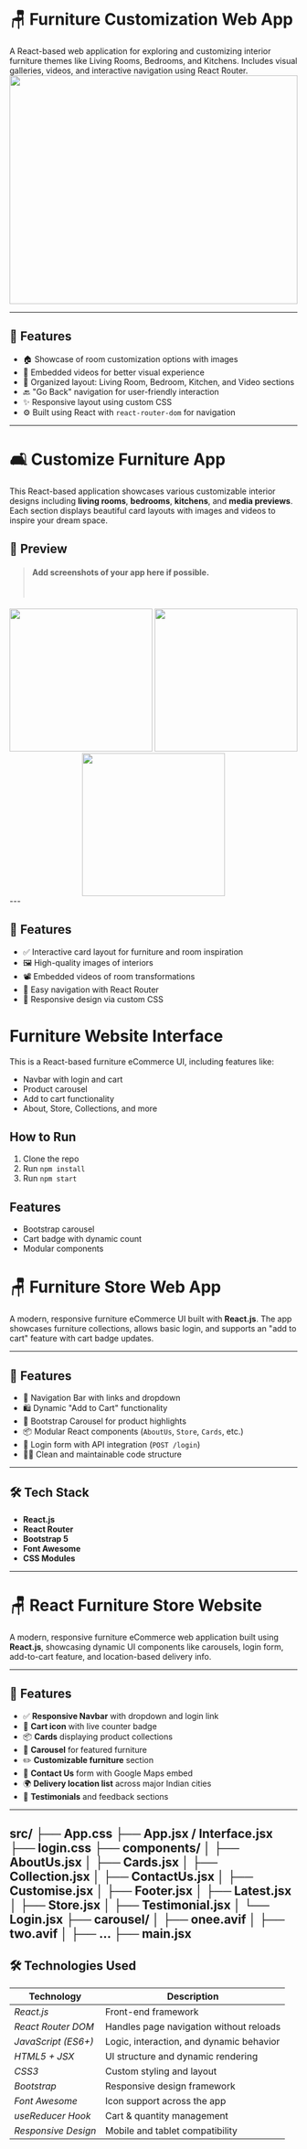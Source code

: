 # 🪑 Furniture Customization Web App

A React-based web application for exploring and customizing interior furniture themes like Living Rooms, Bedrooms, and Kitchens. Includes visual galleries, videos, and interactive navigation using React Router.
<img src ="https://github.com/user-attachments/assets/9abe9ae1-2f39-4ee3-bdab-7e6c49bdf26f" width="100%" height="400"></img>

---

## 🚀 Features

- 🏠 Showcase of room customization options with images
- 🎥 Embedded videos for better visual experience
- 📁 Organized layout: Living Room, Bedroom, Kitchen, and Video sections
- 🔙 "Go Back" navigation for user-friendly interaction
- ✨ Responsive layout using custom CSS
- ⚙️ Built using React with `react-router-dom` for navigation

---

# 🛋️ Customize Furniture App

This React-based application showcases various customizable interior designs including **living rooms**, **bedrooms**, **kitchens**, and **media previews**. Each section displays beautiful card layouts with images and videos to inspire your dream space.

## 📸 Preview

><h4> Add screenshots of your app here if possible.<h4><br> 
<div align="center">
  <img src="https://images.unsplash.com/photo-1519710164239-da123dc03ef4?w=600&auto=format&fit=crop&q=60&ixlib=rb-4.1.0&ixid=M3wxMjA3fDB8MHxzZWFyY2h8MTJ8fGZ1cm5pdHVyZXxlbnwwfHwwfHx8MA%3D%3D" width="250" height="250" />
  <img src="https://media.istockphoto.com/id/934492496/photo/feminine-living-room-interior.jpg?s=612x612&w=0&k=20&c=jKL6hCYKt7Dbo2NpXSX2Ha5Kos26QllmfTFj6ySNzIU=" width="250" height="250" />
  <img src="https://media.istockphoto.com/id/958336434/photo/wooden-kitchen-and-dining-room.jpg?s=612x612&w=0&k=20&c=ny7CCGHv1OsI7DVmd38O7ctq2JWUPyVMg5cLg4z65eo=" width="250" height="250" />
</div>
---

## 🚀 Features

- ✅ Interactive card layout for furniture and room inspiration
- 🖼️ High-quality images of interiors
- 📽️ Embedded videos of room transformations
- 🔁 Easy navigation with React Router
- 🎨 Responsive design via custom CSS


# Furniture Website Interface

This is a React-based furniture eCommerce UI, including features like:

- Navbar with login and cart
- Product carousel
- Add to cart functionality
- About, Store, Collections, and more

## How to Run

1. Clone the repo
2. Run `npm install`
3. Run `npm start`

## Features

- Bootstrap carousel
- Cart badge with dynamic count
- Modular components


# 🪑 Furniture Store Web App

A modern, responsive furniture eCommerce UI built with **React.js**. The app showcases furniture collections, allows basic login, and supports an "add to cart" feature with cart badge updates.

---

## 📌 Features

- 🧭 Navigation Bar with links and dropdown
- 🛍️ Dynamic "Add to Cart" functionality
- 🎠 Bootstrap Carousel for product highlights
- 📦 Modular React components (`AboutUs`, `Store`, `Cards`, etc.)
- 🔐 Login form with API integration (`POST /login`)
- 🧑‍💻 Clean and maintainable code structure

---

## 🛠️ Tech Stack

- **React.js**
- **React Router**
- **Bootstrap 5**
- **Font Awesome**
- **CSS Modules**

---
# 🪑 React Furniture Store Website

A modern, responsive furniture eCommerce web application built using **React.js**, showcasing dynamic UI components like carousels, login form, add-to-cart feature, and location-based delivery info.

---

## 🚀 Features

- ✅ **Responsive Navbar** with dropdown and login link
- 🛒 **Cart icon** with live counter badge
- 📦 **Cards** displaying product collections
- 🎠 **Carousel** for featured furniture
- ✏️ **Customizable furniture** section
- 📧 **Contact Us** form with Google Maps embed
- 🌍 **Delivery location list** across major Indian cities
- 💬 **Testimonials** and feedback sections

---
src/
├── App.css
├── App.jsx / Interface.jsx
├── login.css
├── components/
│ ├── AboutUs.jsx
│ ├── Cards.jsx
│ ├── Collection.jsx
│ ├── ContactUs.jsx
│ ├── Customise.jsx
│ ├── Footer.jsx
│ ├── Latest.jsx
│ ├── Store.jsx
│ ├── Testimonial.jsx
│ └── Login.jsx
├── carousel/
│ ├── onee.avif
│ ├── two.avif
│ ├── ...
├── main.jsx
---
## 🛠 Technologies Used

| Technology        | Description                                 |
|-------------------|---------------------------------------------|
| *React.js*       | Front-end framework                    |
| *React Router DOM* | Handles page navigation without reloads   |
| *JavaScript (ES6+)* | Logic, interaction, and dynamic behavior |
| *HTML5 + JSX*    | UI structure and dynamic rendering          |
| *CSS3*           | Custom styling and layout                   |
| *Bootstrap*      | Responsive design framework                 |
| *Font Awesome*   | Icon support across the app                 |
| *useReducer Hook*| Cart & quantity management                  |
| *Responsive Design* | Mobile and tablet compatibility          |






